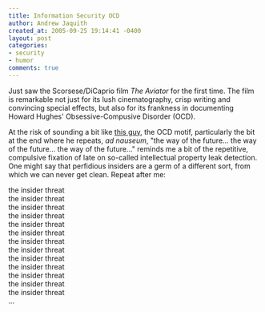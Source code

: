```yaml
---
title: Information Security OCD
author: Andrew Jaquith
created_at: 2005-09-25 19:14:41 -0400
layout: post
categories: 
- security
- humor
comments: true
---
```


Just saw the Scorsese/DiCaprio film _The Aviator_ for the first time. The film is remarkable not just for its lush cinematography, crisp writing and convincing special effects, but also for its frankness in documenting Howard Hughes' Obsessive-Compusive Disorder (OCD). 

At the risk of sounding a bit like [this guy](http://security.typepad.com/internet_security_be_care/), the OCD motif, particularly the bit at the end where he repeats, _ad nauseum_, "the way of the future... the way of the future... the way of the future..." reminds me a bit of the repetitive, compulsive fixation of late on so-called intellectual property leak detection. One might say that perfidious insiders are a germ of a different sort, from which we can never get clean. Repeat after me:

the insider threat   
the insider threat  
the insider threat  
the insider threat  
the insider threat  
the insider threat  
the insider threat  
the insider threat  
the insider threat  
the insider threat  
the insider threat  
the insider threat  
the insider threat  
...
